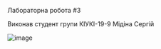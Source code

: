 Лабораторна робота #3

Виконав студент групи КІУКІ-19-9 Мідіна Сергій

![image](https://user-images.githubusercontent.com/128830179/232487795-55a4d700-8732-499c-9778-8d93fac6ed4b.png)
